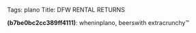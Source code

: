 Tags: plano
Title: DFW RENTAL RETURNS
  
**(b7be0bc2cc389ff4111)**: wheninplano, beerswith extracrunchy™